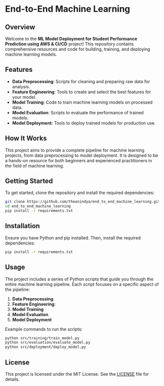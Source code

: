 # End-to-End Machine Learning

## Overview

Welcome to the **ML Model Deployment for Student Performance Prediction using AWS & CI/CD** project! This repository contains comprehensive resources and code for building, training, and deploying machine learning models.

## Features

- **Data Preprocessing**: Scripts for cleaning and preparing raw data for analysis.
- **Feature Engineering**: Tools to create and select the best features for your model.
- **Model Training**: Code to train machine learning models on processed data.
- **Model Evaluation**: Scripts to evaluate the performance of trained models.
- **Model Deployment**: Tools to deploy trained models for production use.

## How It Works

This project aims to provide a complete pipeline for machine learning projects, from data preprocessing to model deployment. It is designed to be a hands-on resource for both beginners and experienced practitioners in the field of machine learning.

## Getting Started

To get started, clone the repository and install the required dependencies:

```bash
git clone https://github.com/theanindya/end_to_end_machine_learning.git
cd end_to_end_machine_learning
pip install -r requirements.txt
```

## Installation

Ensure you have Python and pip installed. Then, install the required dependencies:

```bash
pip install -r requirements.txt
```

## Usage

The project includes a series of Python scripts that guide you through the entire machine learning pipeline. Each script focuses on a specific aspect of the pipeline:

1. **Data Preprocessing**
2. **Feature Engineering**: 
3. **Model Training**
4. **Model Evaluation**
5. **Model Deployment**

Example commands to run the scripts:

```bash
python src/training/train_model.py
python src/evaluation/evaluate_model.py
python src/deployment/deploy_model.py
```

## License

This project is licensed under the MIT License. See the [LICENSE](LICENSE) file for details.

